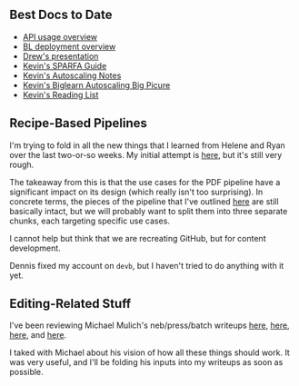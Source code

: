## Best Docs to Date
- [API usage overview](https://github.com/openstax/napkin-notes/blob/master/kevin/160921_biglearnApis/api_usage.md)
- [BL deployment overview](https://github.com/openstax/napkin-notes/blob/master/kevin/BiglearnArchitectureDeployment.pdf)
- [Drew's presentation](https://docs.google.com/presentation/d/1qoPqBLD4XqOsIfcM6aJH7IaDQRsxxuA6QBLy4GIZy7w/edit#slide=id.p)
- [Kevin's SPARFA Guide](https://github.com/openstax/sparfa-sandbox/blob/master/klb_sparfa_guide/sparfa_guide.pdf)
- [Kevin's Autoscaling Notes](https://docs.google.com/document/d/1bmn2xYBURE90fiZrdNG5CN28vEBCPJbKukDTbUqntZ4/edit)
- [Kevin's Biglearn Autoscaling Big Picure](https://docs.google.com/document/d/1JGcHIzmHDaDFlQvznzYgsWHuXBRis9qvtwF6pwaYVfQ/edit)
- [Kevin's Reading List](https://github.com/openstax/napkin-notes/blob/master/kevin/summaries/reading_list.md)

## Recipe-Based Pipelines

I'm trying to fold in all the new things
that I learned from Helene and Ryan
over the last two-or-so weeks.
My initial attempt is
[here](https://docs.google.com/document/d/1aN431M6c7O-8EI8t9h1GLL68ZsHhoKg_d-rOtt4H2SE/edit#heading=h.b2khqsm2ozg8),
but it's still very rough.

The takeaway from this
is that the use cases for the PDF pipeline
have a significant impact on its design
(which really isn't too surprising).
In concrete terms,
the pieces of the pipeline
that I've outlined
[here](https://docs.google.com/document/d/1BnS8Nq0VMpINlOaCZSswGHPt6Mti0vMnVyjhd1W8vA0/edit#heading=h.dapdzt39oa6n)
are still basically intact,
but we will probably want
to split them into three separate chunks,
each targeting specific use cases.

I cannot help but think
that we are recreating GitHub,
but for content development.

Dennis fixed my account on `devb`,
but I haven't tried to do anything with it yet.

## Editing-Related Stuff

I've been reviewing Michael Mulich's 
neb/press/batch writeups
[here](https://docs.google.com/document/d/1L6I9LpLpLOKS7Uxe-HAF0q8f2oHd_VEknhLsfW8DFnY/edit#heading=h.6koay5toprkr),
[here](https://docs.google.com/document/d/1Q3MlCleDFugFvIiqRg1vqSdR7ROPRgiBKtlOBadZav8/edit#heading=h.dzv01fznpee),
[here](https://docs.google.com/document/d/1nhw6RPqDb0ncYa_kMsO6oHmYfXICF24gKNPnyTHB5u8/edit),
and
[here](https://docs.google.com/document/d/1RPGgDSOxel7ZH76glbTgbU6PqSpcUgyUPzbDfS1vZi4/edit#heading=h.hek2h91h63l).

I taked with Michael
about his vision of how
all these things should work.
It was very useful,
and I'll be folding his inputs
into my writeups
as soon as possible.

